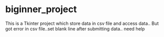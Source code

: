 # biginner_project
This is a Tkinter project which store data in csv file and access data..
But got error in csv file..set blank line after submitting data.. need help
